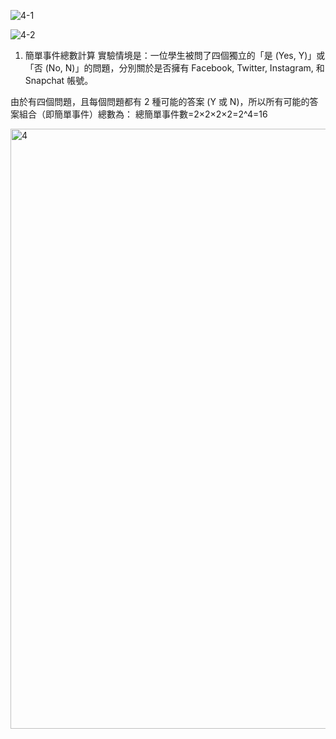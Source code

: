 

![4-1](https://github.com/user-attachments/assets/69d0bcc2-f341-4e80-b8f0-e04c68c9c8fe)

![4-2](https://github.com/user-attachments/assets/fa04c60d-c096-4b75-bfaf-cc342938f5e1)

1. 簡單事件總數計算
實驗情境是：一位學生被問了四個獨立的「是 (Yes, Y)」或「否 (No, N)」的問題，分別關於是否擁有 Facebook, Twitter, Instagram, 和 Snapchat 帳號。

由於有四個問題，且每個問題都有 2 種可能的答案 (Y 或 N)，所以所有可能的答案組合（即簡單事件）總數為：
總簡單事件數=2×2×2×2=2^4=16

<img width="1600" height="960" alt="4" src="https://github.com/user-attachments/assets/54be26d7-0e56-4487-ae59-c3bc83105777" />

 




